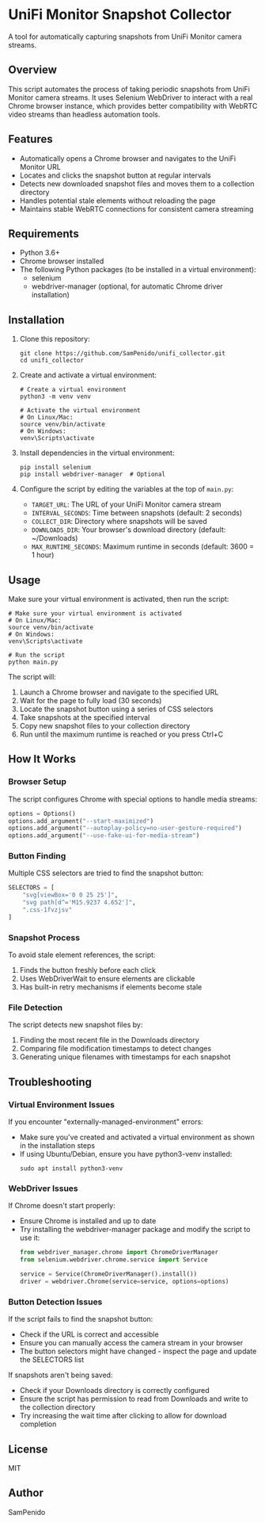 # UniFi Monitor Snapshot Collector

A tool for automatically capturing snapshots from UniFi Monitor camera streams.

## Overview

This script automates the process of taking periodic snapshots from UniFi Monitor camera streams. It uses Selenium WebDriver to interact with a real Chrome browser instance, which provides better compatibility with WebRTC video streams than headless automation tools.

## Features

- Automatically opens a Chrome browser and navigates to the UniFi Monitor URL
- Locates and clicks the snapshot button at regular intervals
- Detects new downloaded snapshot files and moves them to a collection directory
- Handles potential stale elements without reloading the page
- Maintains stable WebRTC connections for consistent camera streaming

## Requirements

- Python 3.6+
- Chrome browser installed
- The following Python packages (to be installed in a virtual environment):
  - selenium
  - webdriver-manager (optional, for automatic Chrome driver installation)

## Installation

1. Clone this repository:
   ```
   git clone https://github.com/SamPenido/unifi_collector.git
   cd unifi_collector
   ```

2. Create and activate a virtual environment:
   ```
   # Create a virtual environment
   python3 -m venv venv

   # Activate the virtual environment
   # On Linux/Mac:
   source venv/bin/activate
   # On Windows:
   venv\Scripts\activate
   ```

3. Install dependencies in the virtual environment:
   ```
   pip install selenium
   pip install webdriver-manager  # Optional
   ```

4. Configure the script by editing the variables at the top of `main.py`:
   - `TARGET_URL`: The URL of your UniFi Monitor camera stream
   - `INTERVAL_SECONDS`: Time between snapshots (default: 2 seconds)
   - `COLLECT_DIR`: Directory where snapshots will be saved
   - `DOWNLOADS_DIR`: Your browser's download directory (default: ~/Downloads)
   - `MAX_RUNTIME_SECONDS`: Maximum runtime in seconds (default: 3600 = 1 hour)

## Usage

Make sure your virtual environment is activated, then run the script:

```
# Make sure your virtual environment is activated
# On Linux/Mac:
source venv/bin/activate
# On Windows:
venv\Scripts\activate

# Run the script
python main.py
```

The script will:
1. Launch a Chrome browser and navigate to the specified URL
2. Wait for the page to fully load (30 seconds)
3. Locate the snapshot button using a series of CSS selectors
4. Take snapshots at the specified interval
5. Copy new snapshot files to your collection directory
6. Run until the maximum runtime is reached or you press Ctrl+C

## How It Works

### Browser Setup

The script configures Chrome with special options to handle media streams:

```python
options = Options()
options.add_argument("--start-maximized")
options.add_argument("--autoplay-policy=no-user-gesture-required")
options.add_argument("--use-fake-ui-for-media-stream")
```

### Button Finding

Multiple CSS selectors are tried to find the snapshot button:

```python
SELECTORS = [
    "svg[viewBox='0 0 25 25']",
    "svg path[d^='M15.9237 4.652']",
    ".css-1fvzjsv"
]
```

### Snapshot Process

To avoid stale element references, the script:
1. Finds the button freshly before each click
2. Uses WebDriverWait to ensure elements are clickable
3. Has built-in retry mechanisms if elements become stale

### File Detection

The script detects new snapshot files by:
1. Finding the most recent file in the Downloads directory
2. Comparing file modification timestamps to detect changes
3. Generating unique filenames with timestamps for each snapshot

## Troubleshooting

### Virtual Environment Issues

If you encounter "externally-managed-environment" errors:
- Make sure you've created and activated a virtual environment as shown in the installation steps
- If using Ubuntu/Debian, ensure you have python3-venv installed:
  ```
  sudo apt install python3-venv
  ```

### WebDriver Issues

If Chrome doesn't start properly:
- Ensure Chrome is installed and up to date
- Try installing the webdriver-manager package and modify the script to use it:
  ```python
  from webdriver_manager.chrome import ChromeDriverManager
  from selenium.webdriver.chrome.service import Service
  
  service = Service(ChromeDriverManager().install())
  driver = webdriver.Chrome(service=service, options=options)
  ```

### Button Detection Issues

If the script fails to find the snapshot button:
- Check if the URL is correct and accessible
- Ensure you can manually access the camera stream in your browser
- The button selectors might have changed - inspect the page and update the SELECTORS list

If snapshots aren't being saved:
- Check if your Downloads directory is correctly configured
- Ensure the script has permission to read from Downloads and write to the collection directory
- Try increasing the wait time after clicking to allow for download completion

## License

MIT

## Author

SamPenido
